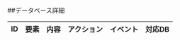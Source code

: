 ##データベース詳細


| ID | 要素 | 内容 | アクション | イベント | 対応DB |
|----|-----|------|------------|----------|--------|
